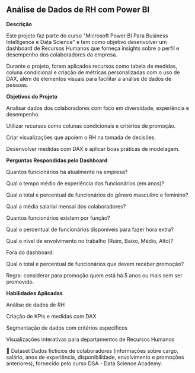 ## Análise de Dados de RH com Power BI
<p></p>

**Descrição**

Este projeto faz parte do curso "Microsoft Power BI Para Business Intelligence e Data Science" e tem como objetivo desenvolver um dashboard de Recursos Humanos que forneça insights sobre o perfil e desempenho dos colaboradores da empresa.

Durante o projeto, foram aplicados recursos como tabela de medidas, coluna condicional e criação de métricas personalizadas com o uso de DAX, além de elementos visuais para facilitar a análise de dados de pessoas.

**Objetivos do Projeto**

Analisar dados dos colaboradores com foco em diversidade, experiência e desempenho.

Utilizar recursos como colunas condicionais e critérios de promoção.

Criar visualizações que apoiem o RH na tomada de decisões.

Desenvolver medidas com DAX e aplicar boas práticas de modelagem.

**Perguntas Respondidas pelo Dashboard**

Quantos funcionários há atualmente na empresa?

Qual o tempo médio de experiência dos funcionários (em anos)?

Qual o total e percentual de funcionários do gênero masculino e feminino?

Qual a média salarial mensal dos colaboradores?

Quantos funcionários existem por função?

Qual o percentual de funcionários disponíveis para fazer hora extra?

Qual o nível de envolvimento no trabalho (Ruim, Baixo, Médio, Alto)?

Fora do dashboard:

Qual o total e percentual de funcionários que devem receber promoção?

Regra: considerar para promoção quem está há 5 anos ou mais sem ser promovido.

**Habilidades Aplicadas**

Análise de dados de RH

Criação de KPIs e medidas com DAX

Segmentação de dados com critérios específicos

Visualizações interativas para departamentos de Recursos Humanos

📂 Dataset
Dados fictícios de colaboradores (informações sobre cargo, salário, anos de experiência, disponibilidade, envolvimento e promoções anteriores), fornecido pelo curso DSA - Data Science Academy.
